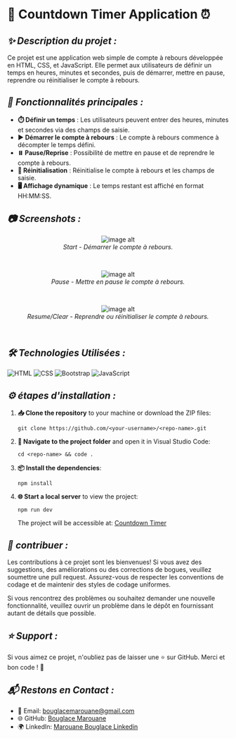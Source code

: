 # 📱 **Countdown Timer Application** ⏰

## ***✨ Description du projet :***
Ce projet est une application web simple de compte à rebours développée en HTML, CSS, et JavaScript. Elle permet aux utilisateurs de définir un temps en heures, minutes et secondes, puis de démarrer, mettre en pause, reprendre ou réinitialiser le compte à rebours.

## ***🔧 Fonctionnalités principales :***

- **⏱️ Définir un temps** : Les utilisateurs peuvent entrer des heures, minutes et secondes via des champs de saisie.
- **▶️ Démarrer le compte à rebours** : Le compte à rebours commence à décompter le temps défini.
- **⏸️ Pause/Reprise** : Possibilité de mettre en pause et de reprendre le compte à rebours.
- **🔄 Réinitialisation** : Réinitialise le compte à rebours et les champs de saisie.
- **🖥️ Affichage dynamique** : Le temps restant est affiché en format HH:MM:SS.

## ***📷 Screenshots :***

<p align="center">
  <img src="https://github.com/BouglaceMarouane/COUNT-DOWN-TIMER/blob/9e83d25191378e8f505d92b2ef1498108c667d00/images/iPhone-13-PRO-bouglacemarouane.github.io.png" alt="image alt"/>
  <br>
  <em>Start - Démarrer le compte à rebours.</em>
</p><br>

<p align="center">
  <img src="https://github.com/BouglaceMarouane/COUNT-DOWN-TIMER/blob/9e83d25191378e8f505d92b2ef1498108c667d00/images/iPhone-13-PRO-bouglacemarouane.github.io%20(1).png" alt="image alt"/>
  <br>
  <em>Pause - Mettre en pause le compte à rebours.</em>
</p><br>

<p align="center">
  <img src="https://github.com/BouglaceMarouane/COUNT-DOWN-TIMER/blob/9e83d25191378e8f505d92b2ef1498108c667d00/images/iPhone-13-PRO-bouglacemarouane.github.io%20(2).png" alt="image alt"/>
  <br>
  <em>Resume/Clear - Reprendre ou réinitialiser le compte à rebours.</em>
</p><br>

## ***🛠️ Technologies Utilisées :***

![HTML](https://img.shields.io/badge/HTML-5-orange?logo=html5&logoColor=white) 
![CSS](https://img.shields.io/badge/CSS-3-blue?logo=css3&logoColor=white) 
![Bootstrap](https://img.shields.io/badge/Bootstrap-5-red?logo=Bootstrap&logoColor=white) 
![JavaScript](https://img.shields.io/badge/JavaScript-ES6-green?logo=javascript&logoColor=white)

## ***⚙️ étapes d'installation :***

1. **📥 Clone the repository** to your machine or download the ZIP files:
   ```
   git clone https://github.com/<your-username>/<repo-name>.git
   ```
2. **📂 Navigate to the project folder** and open it in Visual Studio Code:
   ```
   cd <repo-name> && code .
   ```

3. **📦 Install the dependencies**:
   ```
   npm install
   ```

4. **🌐 Start a local server** to view the project:
   ```
   npm run dev
   ```
   The project will be accessible at: [Countdown Timer](https://bouglacemarouane.github.io/COUNT-DOWN-TIMER/)

## ***🤝 contribuer :***

Les contributions à ce projet sont les bienvenues! Si vous avez des suggestions, des améliorations ou des corrections de bogues, veuillez soumettre une pull request. Assurez-vous de respecter les conventions de codage et de maintenir des styles de codage uniformes.

Si vous rencontrez des problèmes ou souhaitez demander une nouvelle fonctionnalité, veuillez ouvrir un problème dans le dépôt en fournissant autant de détails que possible.

## ***⭐ Support :***

Si vous aimez ce projet, n'oubliez pas de laisser une ⭐ sur GitHub. Merci et bon code ! 🚀

## ***📬 Restons en Contact :***

- 📧 Email: bouglacemarouane@gmail.com  
- 🌐 GitHub: [Bouglace Marouane](https://github.com/BouglaceMarouane)
- 🌍 LinkedIn: [Marouane Bouglace Linkedin](https://www.linkedin.com/in/marouane-bouglace-68b17333b/)
